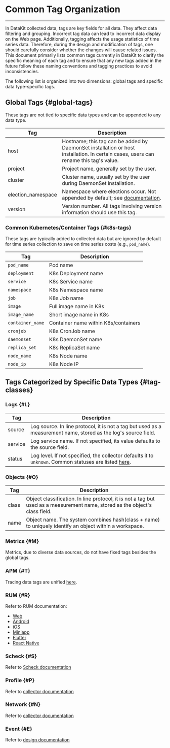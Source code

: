 # Common Tag Organization
---

In DataKit collected data, tags are key fields for all data. They affect data filtering and grouping. Incorrect tag data can lead to incorrect data display on the Web page. Additionally, tagging affects the usage statistics of time series data. Therefore, during the design and modification of tags, one should carefully consider whether the changes will cause related issues. This document primarily lists common tags currently in DataKit to clarify the specific meaning of each tag and to ensure that any new tags added in the future follow these naming conventions and tagging practices to avoid inconsistencies.

The following list is organized into two dimensions: global tags and specific data type-specific tags.

## Global Tags {#global-tags}

These tags are not tied to specific data types and can be appended to any data type.

| Tag                | Description                                                                                       |
| ---                | ---                                                                                               |
| host               | Hostname; this tag can be added by DaemonSet installation or host installation. In certain cases, users can rename this tag's value. |
| project            | Project name, generally set by the user.                                                          |
| cluster            | Cluster name, usually set by the user during DaemonSet installation.                              |
| election_namespace | Namespace where elections occur. Not appended by default; see [documentation](datakit-daemonset-deploy.md#env-elect). |
| version            | Version number. All tags involving version information should use this tag.                       |

### Common Kubernetes/Container Tags {#k8s-tags}

These tags are typically added to collected data but are ignored by default for time series collection to save on time series costs (e.g., `pod_name`).

| Tag              | Description                     |
| ---              | ---                             |
| `pod_name`       | Pod name                        |
| `deployment`     | K8s Deployment name             |
| `service`        | K8s Service name                |
| `namespace`      | K8s Namespace name              |
| `job`            | K8s Job name                    |
| `image`          | Full image name in K8s          |
| `image_name`     | Short image name in K8s         |
| `container_name` | Container name within K8s/containers |
| `cronjob`        | K8s CronJob name                |
| `daemonset`      | K8s DaemonSet name              |
| `replica_set`    | K8s ReplicaSet name             |
| `node_name`      | K8s Node name                   |
| `node_ip`        | K8s Node IP                     |

## Tags Categorized by Specific Data Types {#tag-classes}

### Logs {#L}

| Tag     | Description                                                                                                         |
| ---     | ---                                                                                                                 |
| source  | Log source. In line protocol, it is not a tag but used as a measurement name, stored as the log's source field.     |
| service | Log service name. If not specified, its value defaults to the source field.                                         |
| status  | Log level. If not specified, the collector defaults it to `unknown`. Common statuses are listed [here](../integrations/logging.md#status). |

### Objects {#O}

| Tag   | Description                                                                                                        |
| ---   | ---                                                                                                                |
| class | Object classification. In line protocol, it is not a tag but used as a measurement name, stored as the object's class field. |
| name  | Object name. The system combines hash(class + name) to uniquely identify an object within a workspace.             |

### Metrics {#M}

Metrics, due to diverse data sources, do not have fixed tags besides the global tags.

### APM {#T}

Tracing data tags are unified [here](../integrations/ddtrace.md#measurements).

### RUM {#R}

Refer to RUM documentation:

- [Web](../real-user-monitoring/web/app-data-collection.md)
- [Android](../real-user-monitoring/android/app-data-collection.md)
- [iOS](../real-user-monitoring/ios/app-data-collection.md)
- [Miniapp](../real-user-monitoring/miniapp/app-data-collection.md)
- [Flutter](../real-user-monitoring/flutter/app-data-collection.md)
- [React Native](../real-user-monitoring/react-native/app-data-collection.md)

### Scheck {#S}

Refer to [Scheck documentation](../scheck/scheck-how-to.md)

### Profile {#P}

Refer to [collector documentation](../integrations/profile.md#measurements)

### Network {#N}

Refer to [collector documentation](../integrations/ebpf.md#measurements)

### Event {#E}

Refer to [design documentation](../events/index.md)